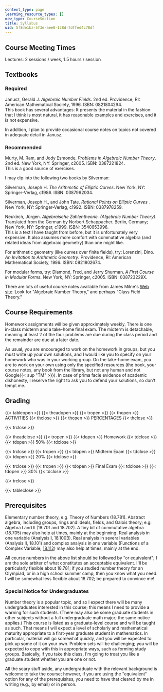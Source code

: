 ```yaml
---
content_type: page
learning_resource_types: []
ocw_type: CourseSection
title: Syllabus
uid: 5f8de1ba-5f3e-aee0-128d-7dffed4c78df
---
```


Course Meeting Times
--------------------

Lectures: 2 sessions / week, 1.5 hours / session

Textbooks
---------

### Required

Janusz, Gerald J. _Algebraic Number Fields_. 2nd ed. Providence, RI: American Mathematical Society, 1996. ISBN: 0821804294.  
This book has several advantages: It presents the material in the fashion that I think is most natural, it has reasonable examples and exercises, and it is not expensive.

In addition, I plan to provide occasional course notes on topics not covered in adequate detail in Janusz.

### Recommended

Murty, M. Ram, and Jody Esmonde. _Problems in Algebraic Number Theory_. 2nd ed. New York, NY: Springer, c2005. ISBN: 0387221824.  
This is a good source of exercises.

I may dip into the following two books by Silverman:

Silverman, Joseph H. _The Arithmetic of Elliptic Curves_. New York, NY: Springer-Verlag, c1986. ISBN: 0387962034.

Silverman, Joseph H., and John Tate. _Rational Points on Elliptic Curves_ . New York, NY: Springer-Verlag, c1992. ISBN: 0387978259. 

Neukirch, Jürgen. _Algebraische Zahlentheorie. (Algebraic Number Theory)_. Translated from the German by Norbert Schappacher. Berlin, Germany; New York, NY: Springer, c1999. ISBN: 3540653996.  
This is a text I have taught from before, but it is unfortunately very expensive. It also assumes more comfort with commutative algebra (and related ideas from algebraic geometry) than one might like.

For arithmetic geometry (like curves over finite fields), try: Lorenzini, Dino. _An Invitation to Arithmetic Geometry_. Providence, RI: American Mathematical Society, 1996. ISBN: 0821802674.

For modular forms, try: Diamond, Fred, and Jerry Shurman. _A First Course in Modular Forms_. New York, NY: Springer, c2005. ISBN: 038723229X.

There are lots of useful course notes available from James Milne's [Web site](http://www.jmilne.org/): Look for "Algebraic Number Theory," and perhaps "Class Field Theory."

Course Requirements
-------------------

Homework assignments will be given approximately weekly. There is one in-class midterm and a take-home final exam. The midterm is detachable, meaning at least 2 of the four problems are due during the class period and the remainder are due at a later date.

As usual, you are encouraged to work on the homework in groups, but you must write up your own solutions, and I would like you to specify on your homework who was in your working group. On the take-home exam, you are to work on your own using only the specified resources (the book, your course notes, any book from the library, but not any human and not Google{{< sup "TM" >}}). In case of prima facie evidence of academic dishonesty, I reserve the right to ask you to defend your solutions, so don't tempt me.

Grading
-------

{{< tableopen >}}
{{< theadopen >}}
{{< tropen >}}
{{< thopen >}}
ACTIVITIES
{{< thclose >}}
{{< thopen >}}
PERCENTAGES
{{< thclose >}}

{{< trclose >}}

{{< theadclose >}}
{{< tropen >}}
{{< tdopen >}}
Homework
{{< tdclose >}}
{{< tdopen >}}
50%
{{< tdclose >}}

{{< trclose >}}
{{< tropen >}}
{{< tdopen >}}
Midterm Exam
{{< tdclose >}}
{{< tdopen >}}
20%
{{< tdclose >}}

{{< trclose >}}
{{< tropen >}}
{{< tdopen >}}
Final Exam
{{< tdclose >}}
{{< tdopen >}}
30%
{{< tdclose >}}

{{< trclose >}}

{{< tableclose >}}

Prerequisites
-------------

Elementary number theory, e.g. Theory of Numbers (18.781). Abstract algebra, including groups, rings and ideals, fields, and Galois theory; e.g. Algebra I and II (18.701 and 18.702). A tiny bit of commutative algebra (18.705) may also help at times, mainly at the beginning. Real analysis in one variable (Analysis I, 18.100B). Real analysis in several variables (Analysis II, 18.101) and complex analysis in one variable (Functions of a Complex Variable, [18.112](/courses/18-112-functions-of-a-complex-variable-fall-2008)) may also help at times, mainly at the end.

All course numbers in the above list should be followed by "or equivalent"; I am the sole arbiter of what constitutes an acceptable equivalent. I'll be particularly flexible about 18.781; if you studied number theory for an Olympiad, or in a high school summer camp, then you know what you need. I will be somewhat less flexible about 18.702; be prepared to convince me!

### Special Notice for Undergraduates

Number theory is a popular topic, and so I expect there will be many undergraduates interested in this course; this means I need to provide a warning for such students. (There may also be some graduate students in other subjects without a full undergraduate math major; the same notice applies.) This course is listed as a graduate-level course and will be taught as such. That means I will expect a level of scholarly and mathematical maturity appropriate to a first-year graduate student in mathematics. In particular, material will go somewhat quickly, and you will be expected to pick up some of it on your own. Problem sets will be challenging; you will be expected to cope with this in appropriate ways, such as forming study groups. Basically, if you take this class, I'm going to treat you like a graduate student whether you are one or not.

All the scary stuff aside, any undergraduate with the relevant background is welcome to take the course; however, if you are using the "equivalent" option for any of the prerequisites, you need to have that cleared by me in writing (e.g., by email) or in person.